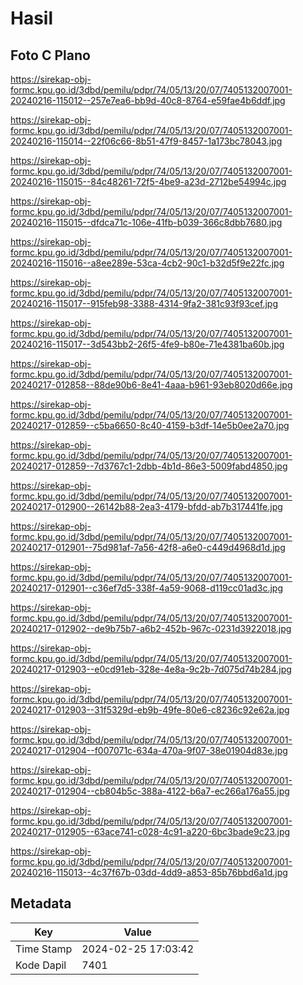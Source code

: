 # Hasil

## Foto C Plano

https://sirekap-obj-formc.kpu.go.id/3dbd/pemilu/pdpr/74/05/13/20/07/7405132007001-20240216-115012--257e7ea6-bb9d-40c8-8764-e59fae4b6ddf.jpg

https://sirekap-obj-formc.kpu.go.id/3dbd/pemilu/pdpr/74/05/13/20/07/7405132007001-20240216-115014--22f06c66-8b51-47f9-8457-1a173bc78043.jpg

https://sirekap-obj-formc.kpu.go.id/3dbd/pemilu/pdpr/74/05/13/20/07/7405132007001-20240216-115015--84c48261-72f5-4be9-a23d-2712be54994c.jpg

https://sirekap-obj-formc.kpu.go.id/3dbd/pemilu/pdpr/74/05/13/20/07/7405132007001-20240216-115015--dfdca71c-106e-41fb-b039-366c8dbb7680.jpg

https://sirekap-obj-formc.kpu.go.id/3dbd/pemilu/pdpr/74/05/13/20/07/7405132007001-20240216-115016--a8ee289e-53ca-4cb2-90c1-b32d5f9e22fc.jpg

https://sirekap-obj-formc.kpu.go.id/3dbd/pemilu/pdpr/74/05/13/20/07/7405132007001-20240216-115017--915feb98-3388-4314-9fa2-381c93f93cef.jpg

https://sirekap-obj-formc.kpu.go.id/3dbd/pemilu/pdpr/74/05/13/20/07/7405132007001-20240216-115017--3d543bb2-26f5-4fe9-b80e-71e4381ba60b.jpg

https://sirekap-obj-formc.kpu.go.id/3dbd/pemilu/pdpr/74/05/13/20/07/7405132007001-20240217-012858--88de90b6-8e41-4aaa-b961-93eb8020d66e.jpg

https://sirekap-obj-formc.kpu.go.id/3dbd/pemilu/pdpr/74/05/13/20/07/7405132007001-20240217-012859--c5ba6650-8c40-4159-b3df-14e5b0ee2a70.jpg

https://sirekap-obj-formc.kpu.go.id/3dbd/pemilu/pdpr/74/05/13/20/07/7405132007001-20240217-012859--7d3767c1-2dbb-4b1d-86e3-5009fabd4850.jpg

https://sirekap-obj-formc.kpu.go.id/3dbd/pemilu/pdpr/74/05/13/20/07/7405132007001-20240217-012900--26142b88-2ea3-4179-bfdd-ab7b317441fe.jpg

https://sirekap-obj-formc.kpu.go.id/3dbd/pemilu/pdpr/74/05/13/20/07/7405132007001-20240217-012901--75d981af-7a56-42f8-a6e0-c449d4968d1d.jpg

https://sirekap-obj-formc.kpu.go.id/3dbd/pemilu/pdpr/74/05/13/20/07/7405132007001-20240217-012901--c36ef7d5-338f-4a59-9068-d119cc01ad3c.jpg

https://sirekap-obj-formc.kpu.go.id/3dbd/pemilu/pdpr/74/05/13/20/07/7405132007001-20240217-012902--de9b75b7-a6b2-452b-967c-0231d3922018.jpg

https://sirekap-obj-formc.kpu.go.id/3dbd/pemilu/pdpr/74/05/13/20/07/7405132007001-20240217-012903--e0cd91eb-328e-4e8a-9c2b-7d075d74b284.jpg

https://sirekap-obj-formc.kpu.go.id/3dbd/pemilu/pdpr/74/05/13/20/07/7405132007001-20240217-012903--31f5329d-eb9b-49fe-80e6-c8236c92e62a.jpg

https://sirekap-obj-formc.kpu.go.id/3dbd/pemilu/pdpr/74/05/13/20/07/7405132007001-20240217-012904--f007071c-634a-470a-9f07-38e01904d83e.jpg

https://sirekap-obj-formc.kpu.go.id/3dbd/pemilu/pdpr/74/05/13/20/07/7405132007001-20240217-012904--cb804b5c-388a-4122-b6a7-ec266a176a55.jpg

https://sirekap-obj-formc.kpu.go.id/3dbd/pemilu/pdpr/74/05/13/20/07/7405132007001-20240217-012905--63ace741-c028-4c91-a220-6bc3bade9c23.jpg

https://sirekap-obj-formc.kpu.go.id/3dbd/pemilu/pdpr/74/05/13/20/07/7405132007001-20240216-115013--4c37f67b-03dd-4dd9-a853-85b76bbd6a1d.jpg


## Metadata

| Key        | Value               |
| ---------- | ------------------- |
| Time Stamp | 2024-02-25 17:03:42 |
| Kode Dapil | 7401                |



